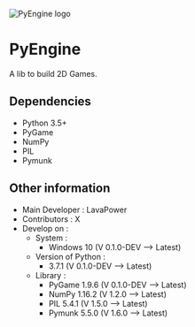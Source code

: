 ![PyEngine logo](Logo.png "PyEngine logo")

# PyEngine

A lib to build 2D Games.

## Dependencies

- Python 3.5+
- PyGame
- NumPy
- PIL
- Pymunk

## Other information

- Main Developer : LavaPower
- Contributors : X
- Develop on :
  - System :
    - Windows 10 (V 0.1.0-DEV --> Latest)
  - Version of Python :
    - 3.7.1 (V 0.1.0-DEV --> Latest)
  - Library :
    - PyGame 1.9.6 (V 0.1.0-DEV --> Latest)
    - NumPy 1.16.2 (V 1.2.0 --> Latest)
    - PIL 5.4.1 (V 1.5.0 --> Latest)
    - Pymunk 5.5.0 (V 1.6.0 --> Latest)